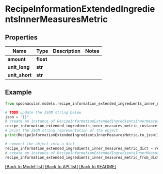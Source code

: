 # RecipeInformationExtendedIngredientsInnerMeasuresMetric


## Properties

Name | Type | Description | Notes
------------ | ------------- | ------------- | -------------
**amount** | **float** |  | 
**unit_long** | **str** |  | 
**unit_short** | **str** |  | 

## Example

```python
from spoonacular.models.recipe_information_extended_ingredients_inner_measures_metric import RecipeInformationExtendedIngredientsInnerMeasuresMetric

# TODO update the JSON string below
json = "{}"
# create an instance of RecipeInformationExtendedIngredientsInnerMeasuresMetric from a JSON string
recipe_information_extended_ingredients_inner_measures_metric_instance = RecipeInformationExtendedIngredientsInnerMeasuresMetric.from_json(json)
# print the JSON string representation of the object
print(RecipeInformationExtendedIngredientsInnerMeasuresMetric.to_json())

# convert the object into a dict
recipe_information_extended_ingredients_inner_measures_metric_dict = recipe_information_extended_ingredients_inner_measures_metric_instance.to_dict()
# create an instance of RecipeInformationExtendedIngredientsInnerMeasuresMetric from a dict
recipe_information_extended_ingredients_inner_measures_metric_from_dict = RecipeInformationExtendedIngredientsInnerMeasuresMetric.from_dict(recipe_information_extended_ingredients_inner_measures_metric_dict)
```
[[Back to Model list]](../README.md#documentation-for-models) [[Back to API list]](../README.md#documentation-for-api-endpoints) [[Back to README]](../README.md)


